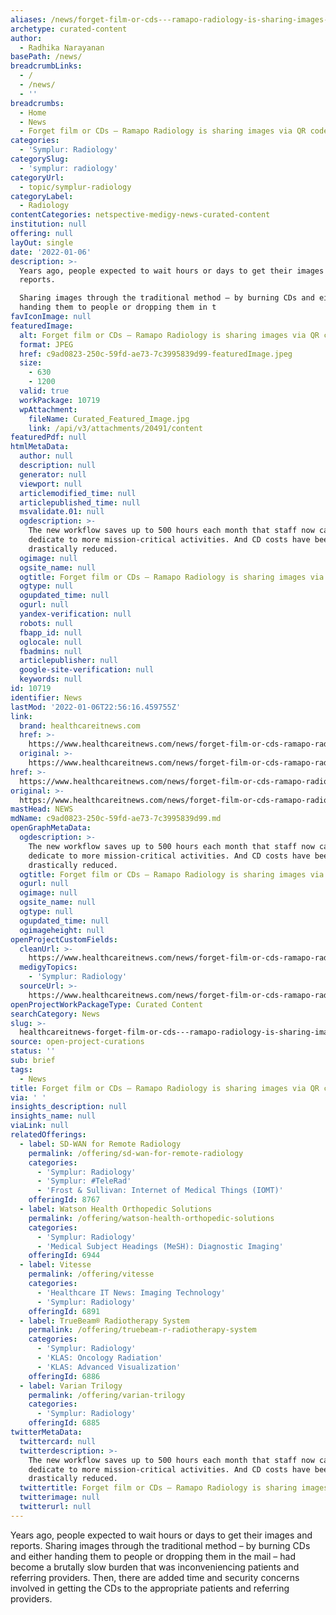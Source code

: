 ```yaml
---
aliases: /news/forget-film-or-cds---ramapo-radiology-is-sharing-images-via-qr-codes
archetype: curated-content
author:
  - Radhika Narayanan
basePath: /news/
breadcrumbLinks:
  - /
  - /news/
  - ''
breadcrumbs:
  - Home
  - News
  - Forget film or CDs – Ramapo Radiology is sharing images via QR codes
categories:
  - 'Symplur: Radiology'
categorySlug:
  - 'symplur: radiology'
categoryUrl:
  - topic/symplur-radiology
categoryLabel:
  - Radiology
contentCategories: netspective-medigy-news-curated-content
institution: null
offering: null
layOut: single
date: '2022-01-06'
description: >-
  Years ago, people expected to wait hours or days to get their images and
  reports.

  Sharing images through the traditional method – by burning CDs and either
  handing them to people or dropping them in t
favIconImage: null
featuredImage:
  alt: Forget film or CDs – Ramapo Radiology is sharing images via QR codes
  format: JPEG
  href: c9ad0823-250c-59fd-ae73-7c3995839d99-featuredImage.jpeg
  size:
    - 630
    - 1200
  valid: true
  workPackage: 10719
  wpAttachment:
    fileName: Curated_Featured_Image.jpg
    link: /api/v3/attachments/20491/content
featuredPdf: null
htmlMetaData:
  author: null
  description: null
  generator: null
  viewport: null
  articlemodified_time: null
  articlepublished_time: null
  msvalidate.01: null
  ogdescription: >-
    The new workflow saves up to 500 hours each month that staff now can
    dedicate to more mission-critical activities. And CD costs have been
    drastically reduced.
  ogimage: null
  ogsite_name: null
  ogtitle: Forget film or CDs – Ramapo Radiology is sharing images via QR codes
  ogtype: null
  ogupdated_time: null
  ogurl: null
  yandex-verification: null
  robots: null
  fbapp_id: null
  oglocale: null
  fbadmins: null
  articlepublisher: null
  google-site-verification: null
  keywords: null
id: 10719
identifier: News
lastMod: '2022-01-06T22:56:16.459755Z'
link:
  brand: healthcareitnews.com
  href: >-
    https://www.healthcareitnews.com/news/forget-film-or-cds-ramapo-radiology-sharing-images-qr-codes
  original: >-
    https://www.healthcareitnews.com/news/forget-film-or-cds-ramapo-radiology-sharing-images-qr-codes
href: >-
  https://www.healthcareitnews.com/news/forget-film-or-cds-ramapo-radiology-sharing-images-qr-codes
original: >-
  https://www.healthcareitnews.com/news/forget-film-or-cds-ramapo-radiology-sharing-images-qr-codes
mastHead: NEWS
mdName: c9ad0823-250c-59fd-ae73-7c3995839d99.md
openGraphMetaData:
  ogdescription: >-
    The new workflow saves up to 500 hours each month that staff now can
    dedicate to more mission-critical activities. And CD costs have been
    drastically reduced.
  ogtitle: Forget film or CDs – Ramapo Radiology is sharing images via QR codes
  ogurl: null
  ogimage: null
  ogsite_name: null
  ogtype: null
  ogupdated_time: null
  ogimageheight: null
openProjectCustomFields:
  cleanUrl: >-
    https://www.healthcareitnews.com/news/forget-film-or-cds-ramapo-radiology-sharing-images-qr-codes
  medigyTopics:
    - 'Symplur: Radiology'
  sourceUrl: >-
    https://www.healthcareitnews.com/news/forget-film-or-cds-ramapo-radiology-sharing-images-qr-codes
openProjectWorkPackageType: Curated Content
searchCategory: News
slug: >-
  healthcareitnews-forget-film-or-cds---ramapo-radiology-is-sharing-images-via-qr-codes
source: open-project-curations
status: ''
sub: brief
tags:
  - News
title: Forget film or CDs – Ramapo Radiology is sharing images via QR codes
via: ' '
insights_description: null
insights_name: null
viaLink: null
relatedOfferings:
  - label: SD-WAN for Remote Radiology
    permalink: /offering/sd-wan-for-remote-radiology
    categories:
      - 'Symplur: Radiology'
      - 'Symplur: #TeleRad'
      - 'Frost & Sullivan: Internet of Medical Things (IOMT)'
    offeringId: 8767
  - label: Watson Health Orthopedic Solutions
    permalink: /offering/watson-health-orthopedic-solutions
    categories:
      - 'Symplur: Radiology'
      - 'Medical Subject Headings (MeSH): Diagnostic Imaging'
    offeringId: 6944
  - label: Vitesse
    permalink: /offering/vitesse
    categories:
      - 'Healthcare IT News: Imaging Technology'
      - 'Symplur: Radiology'
    offeringId: 6891
  - label: TrueBeam® Radiotherapy System
    permalink: /offering/truebeam-r-radiotherapy-system
    categories:
      - 'Symplur: Radiology'
      - 'KLAS: Oncology Radiation'
      - 'KLAS: Advanced Visualization'
    offeringId: 6886
  - label: Varian Trilogy
    permalink: /offering/varian-trilogy
    categories:
      - 'Symplur: Radiology'
    offeringId: 6885
twitterMetaData:
  twittercard: null
  twitterdescription: >-
    The new workflow saves up to 500 hours each month that staff now can
    dedicate to more mission-critical activities. And CD costs have been
    drastically reduced.
  twittertitle: Forget film or CDs – Ramapo Radiology is sharing images via QR codes
  twitterimage: null
  twitterurl: null
---
```

<p>Years ago, people expected to wait hours or days to get their images and reports.
Sharing images through the traditional method – by burning CDs and either handing them to people or dropping them in the mail – had become a brutally slow burden that was inconveniencing patients and referring providers.
Then, there are added time and security concerns involved in getting the CDs to the appropriate patients and referring providers.</p>